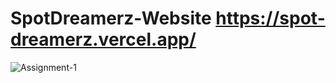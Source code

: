 # SpotDreamerz-Website https://spot-dreamerz.vercel.app/
![Assignment-1](https://user-images.githubusercontent.com/66247691/231817631-eb3414b3-8f6b-402c-8978-34b4bcaf8c86.png)
